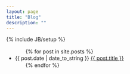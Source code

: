 ```yaml
---
layout: page
title: "Blog"
description: ""
---
```

{% include JB/setup %}
<div style="font-size:14px">
<ul>
　　{% for post in site.posts %}
　　　　<li>{{ post.date | date_to_string }} <a href="{{ site.baseurl }}{{ post.url }}">{{ post.title }}</a></li>
　　{% endfor %}
</ul>
</div>
